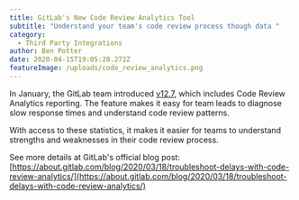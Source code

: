 ```yaml
---
title: GitLab's New Code Review Analytics Tool
subtitle: "Understand your team's code review process though data "
category:
  - Third Party Integrations
author: Ben Potter
date: 2020-04-15T19:05:28.272Z
featureImage: /uploads/code_review_analytics.png
---
```

In January, the GitLab team introduced [v12.7](https://docs.gitlab.com/ee/user/analytics/code_review_analytics.html), which includes Code Review Analytics reporting. The feature makes it easy for team leads to diagnose slow response times and understand code review patterns.

With access to these statistics, it makes it easier for teams to understand strengths and weaknesses in their code review process.

See more details at GitLab's official blog post: [https://about.gitlab.com/blog/2020/03/18/troubleshoot-delays-with-code-review-analytics/](https://about.gitlab.com/blog/2020/03/18/troubleshoot-delays-with-code-review-analytics/)